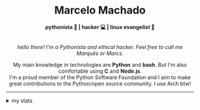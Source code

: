 <h1 align="center"> Marcelo Machado </h1> <!-- <img src="https://tryhackme-badges.s3.amazonaws.com/mmaachado.png" alt="TryHackMe"> -->
    
<div align="center">
<b>pythonista 🐍 | hacker 💻 | linux evangelist 🐧</b>
<br>
<br>

<i>hello there! I'm a Pythonista and ethical hacker. Feel free to call me Marquês or Marcs.</i>

<p>

My main knowledge in technologies are **Python** and **bash**. But I'm also comfortable using **C** and **Node.js**. <br/>
I'm a proud member of the Python Software Foundation and I aim to make great contributions to the Python/open source community. I use Arch btw!
</p>

</div>

---

<details closed>    
<summary>my stats</summary>

<!--START_SECTION:waka-->
**I'm an Early 🐤** 

```text
🌞 Morning    56 commits     ███░░░░░░░░░░░░░░░░░░░░░░   15.47% 
🌆 Daytime    146 commits    ██████████░░░░░░░░░░░░░░░   40.33% 
🌃 Evening    147 commits    ██████████░░░░░░░░░░░░░░░   40.61% 
🌙 Night      13 commits     █░░░░░░░░░░░░░░░░░░░░░░░░   3.59%

```


📊 **This Week I Spent My Time On** 

```text
⌚︎ Time Zone: America/Sao_Paulo

💬 Programming Languages: 
CSS                      1 hr 22 mins        ███████░░░░░░░░░░░░░░░░░░   29.57% 
JSON                     1 hr 21 mins        ███████░░░░░░░░░░░░░░░░░░   29.12% 
JavaScript               56 mins             █████░░░░░░░░░░░░░░░░░░░░   20.24% 
Markdown                 49 mins             ████░░░░░░░░░░░░░░░░░░░░░   17.69% 
YAML                     4 mins              ░░░░░░░░░░░░░░░░░░░░░░░░░   1.75%

🔥 Editors: 
Zed                      3 hrs 48 mins       ████████████████████░░░░░   81.28% 
Obsidian                 49 mins             ████░░░░░░░░░░░░░░░░░░░░░   17.69% 
VS Code                  2 mins              ░░░░░░░░░░░░░░░░░░░░░░░░░   1.03%

💻 Operating System: 
Linux                    3 hrs 50 mins       ████████████████████░░░░░   82.17% 
Windows                  50 mins             ████░░░░░░░░░░░░░░░░░░░░░   17.83%

```


 Last Updated on 31/07/2025
<!--END_SECTION:waka-->

<!-- <div>
        <a target="_blank" rel="noopener noreferrer" href="https://github.com/mmaachado?tab=repositories"><img src="https://github-readme-stats.vercel.app/api/top-langs/?username=mmaachado&hide=html,css,swift,ruby&langs_count=6&hide_border=true&layout=compact&show_icons=true&line_height=10&theme=transparent&title_color=4a86d1&custom_title=favourite%20languages"
       alt="most used languages" align="right"></a>
     <a target="_blank" rel="noopener noreferrer" href="https://wakatime.com/@mmachado"><img width="400rem" src="https://github-readme-stats.vercel.app/api/wakatime?username=mmachado&theme=transparent&hide_border=true&hide=markdown,html,css,text,other,yaml,json,prolog,dart,docker,xml,gitconfig,TSQL&hide_title=true&line_height=50&langs_count=4&layout=default" alt="wakatime stats" align="left" /></a> 
        

</div>

 <img src="https://raw.githubusercontent.com/MicaelliMedeiros/micaellimedeiros/master/image/computer-illustration.png" min-width="400px" max-width="400px" width="400px" align="right" alt="computer-illustration.png"> -->
<!-- [![Buy me a coffee](https://img.shields.io/badge/Buy%20Me%20a%20Coffee-ffdd00?style=for-the-badge&logo=buy-me-a-coffee&logoColor=black)](https://www.buymeacoffee.com/anticodingclub) -->

</details>

